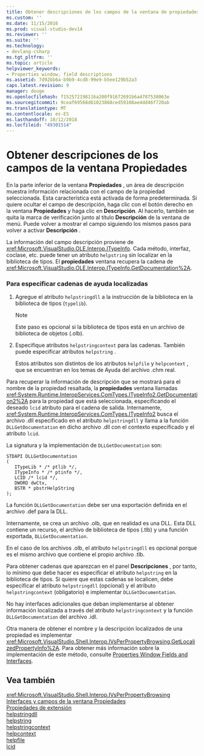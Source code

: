 ```yaml
---
title: Obtener descripciones de los campos de la ventana de propiedades | Documentos de Microsoft
ms.custom: ''
ms.date: 11/15/2016
ms.prod: visual-studio-dev14
ms.reviewer: ''
ms.suite: ''
ms.technology:
- devlang-csharp
ms.tgt_pltfrm: ''
ms.topic: article
helpviewer_keywords:
- Properties window, field descriptions
ms.assetid: 7d92bb6a-b9b9-4cd8-99e9-b5ee129b52a3
caps.latest.revision: 9
manager: douge
ms.openlocfilehash: f152572198116a200f91672691b6a4787538063e
ms.sourcegitcommit: 9ceaf69568d61023868ced59108ae4dd46f720ab
ms.translationtype: MT
ms.contentlocale: es-ES
ms.lasthandoff: 10/12/2018
ms.locfileid: "49301514"
---
```

# <a name="getting-field-descriptions-from-the-properties-window"></a>Obtener descripciones de los campos de la ventana Propiedades
En la parte inferior de la ventana **Propiedades** , un área de descripción muestra información relacionada con el campo de la propiedad seleccionada. Esta característica está activada de forma predeterminada. Si quiere ocultar el campo de descripción, haga clic con el botón derecho en la ventana **Propiedades** y haga clic en **Descripción**. Al hacerlo, también se quita la marca de verificación junto al título **Descripción** de la ventana de menú. Puede volver a mostrar el campo siguiendo los mismos pasos para volver a activar **Descripción** .  
  
 La información del campo descripción proviene de <xref:Microsoft.VisualStudio.OLE.Interop.ITypeInfo>. Cada método, interfaz, coclase, etc. puede tener un atributo `helpstring` sin localizar en la biblioteca de tipos. El **propiedades** ventana recupera la cadena de <xref:Microsoft.VisualStudio.OLE.Interop.ITypeInfo.GetDocumentation%2A>.  
  
### <a name="to-specify-localized-help-strings"></a>Para especificar cadenas de ayuda localizadas  
  
1.  Agregue el atributo `helpstringdll` a la instrucción de la biblioteca en la biblioteca de tipos (`typelib`).  
  
    > [!NOTE]
    >  Este paso es opcional si la biblioteca de tipos está en un archivo de biblioteca de objetos (.olb).  
  
2.  Especifique atributos `helpstringcontext` para las cadenas. También puede especificar atributos `helpstring` .  
  
     Estos atributos son distintos de los atributos `helpfile` y `helpcontext` , que se encuentran en los temas de Ayuda del archivo .chm real.  
  
 Para recuperar la información de descripción que se mostrará para el nombre de la propiedad resaltada, la **propiedades** ventana llamadas <xref:System.Runtime.InteropServices.ComTypes.ITypeInfo2.GetDocumentation2%2A> para la propiedad que está seleccionada, especificando el deseado `lcid` atributo para el cadena de salida. Internamente, <xref:System.Runtime.InteropServices.ComTypes.ITypeInfo2> busca el archivo .dll especificado en el atributo `helpstringdll` y llama a la función `DLLGetDocumentation` en dicho archivo .dll con el contexto especificado y el atributo `lcid`.  
  
 La signatura y la implementación de `DLLGetDocumentation` son:  
  
```  
STDAPI DLLGetDocumentation  
(  
   ITypeLib * /* ptlib */,  
   ITypeInfo * /* ptinfo */,  
   LCID /* lcid */,  
   DWORD dwCtx,  
   BSTR * pbstrHelpString  
);  
```  
  
 La función `DLLGetDocumentation` debe ser una exportación definida en el archivo .def para la DLL.  
  
 Internamente, se crea un archivo .olb, que en realidad es una DLL. Esta DLL contiene un recurso, el archivo de biblioteca de tipos (.tlb) y una función exportada, `DLLGetDocumentation`.  
  
 En el caso de los archivos .olb, el atributo `helpstringdll` es opcional porque es el mismo archivo que contiene el propio archivo .tlb.  
  
 Para obtener cadenas que aparezcan en el panel **Descripciones** , por tanto, lo mínimo que debe hacer es especificar el atributo `helpstring` en la biblioteca de tipos. Si quiere que estas cadenas se localicen, debe especificar el atributo `helpstringdll` (opcional) y el atributo `helpstringcontext` (obligatorio) e implementar `DLLGetDocumentation`.  
  
 No hay interfaces adicionales que deban implementarse al obtener información localizada a través del atributo `helpstringcontext` y la función `DLLGetDocumentation` del archivo .idl.  
  
 Otra manera de obtener el nombre y la descripción localizados de una propiedad es implementar <xref:Microsoft.VisualStudio.Shell.Interop.IVsPerPropertyBrowsing.GetLocalizedPropertyInfo%2A>. Para obtener más información sobre la implementación de este método, consulte [Properties Window Fields and Interfaces](../extensibility/internals/properties-window-fields-and-interfaces.md).  
  
## <a name="see-also"></a>Vea también  
 <xref:Microsoft.VisualStudio.Shell.Interop.IVsPerPropertyBrowsing>   
 [Interfaces y campos de la ventana Propiedades](../extensibility/internals/properties-window-fields-and-interfaces.md)   
 [Propiedades de extensión](../extensibility/internals/extending-properties.md)   
 [helpstringdll](http://msdn.microsoft.com/library/121271fa-f061-492b-b87f-bbfcf4b02e7b)   
 [helpstring](http://msdn.microsoft.com/library/0401e905-a63e-4fad-98d0-d1efea111966)   
 [helpstringcontext](http://msdn.microsoft.com/library/d4cd135e-d91c-4aa3-9353-8aeb096f52cf)   
 [helpcontext](http://msdn.microsoft.com/library/6fbb022d-a4b7-4989-a02f-7f18a9b0ad96)   
 [helpfile](http://msdn.microsoft.com/library/d75161c1-1363-4019-ae09-e7e3b8a3971e)   
 [lcid](http://msdn.microsoft.com/library/7f248c69-ee1c-42c3-9411-39cf27c9f43d)